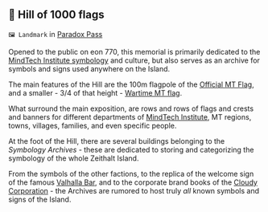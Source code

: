 ## 🎌️ Hill of 1000 flags

`🖼️ Landmark` in [Paradox Pass](<https://zeithalt.github.io/r/paradox_pass.html>)

Opened to the public on eon 770, this memorial is primarily dedicated to the [MindTech Institute symbology](<https://zeithalt.github.io/r/mt_symbology.html>) and culture, but also serves as an archive for symbols and signs used anywhere on the Island.

The main features of the Hill are the 100m flagpole of the [Official MT Flag](https://zeithalt.github.io/r/i/mt_peace_flag.png), and a smaller - 3/4 of that height - [Wartime MT flag](https://zeithalt.github.io/r/i/mt_war_flag.png).

What surround the main exposition, are rows and rows of flags and crests and banners for different departments of [MindTech Institute](<https://zeithalt.github.io/r/mindtech_institute.html>), MT regions, towns, villages, families, and even specific people.

At the foot of the Hill, there are several buildings belonging to the *Symbology Archives* - these are dedicated to storing and categorizing the symbology of the whole Zeithalt Island. 

From the symbols of the other factions, to the replica of the welcome sign of the famous [Valhalla Bar](<https://zeithalt.github.io/r/valhalla_bar.html>), and to the corporate brand books of the [Cloudy Corporation](<https://zeithalt.github.io/r/cloudy_co_datacenter.html>) - the Archives are rumored to host truly *all* known symbols and signs of the Island.

<!---
keywords: mt, paradox pass, triquetra, flag, banner, symbology, archives 
aliases: 
-->